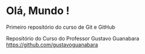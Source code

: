 # Olá, Mundo !
 Primeiro repositório do curso de Git e GitHub

Repositório do Curso do Professor Gustavo Guanabara https://github.com/gustavoguanabara